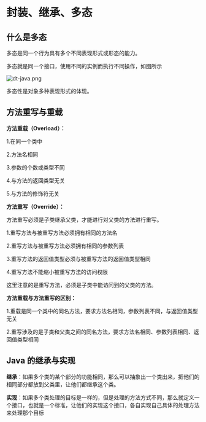 # 封装、继承、多态

## 什么是多态

多态是同一个行为具有多个不同表现形式或形态的能力。

多态就是同一个接口，使用不同的实例而执行不同操作，如图所示

![dt-java.png](https://i.loli.net/2019/06/05/5cf71b49e493d81691.png)

多态性是对象多种表现形式的体现。

## 方法重写与重载

**方法重载（Overload）：**

1.在同一个类中

2.方法名相同

3.参数的个数或类型不同

4.与方法的返回类型无关

5.与方法的修饰符无关

**方法重写（Override）：**

方法重写必须是子类继承父类，才能进行对父类的方法进行重写。

1.重写方法与被重写方法必须拥有相同的方法名

2.重写方法与被重写方法必须拥有相同的参数列表

3.重写方法的返回值类型必须与被重写方法的返回值类型相同

4.重写方法不能缩小被重写方法的访问权限

这里注意的是重写方法，必须是子类中能访问到的父类的方法。 

**方法重载与方法重写的区别：**

1.重载是同一个类中的同名方法，要求方法名相同，参数列表不同，与返回值类型无关

2.重写涉及的是子类和父类之间的同名方法，要求方法名相同、参数列表相同、返回值类型相同

## Java 的继承与实现

**继承**：如果多个类的某个部分的功能相同，那么可以抽象出一个类出来，把他们的相同部分都放到父类里，让他们都继承这个类。

**实现**：如果多个类处理的目标是一样的，但是处理的方法方式不同，那么就定义一个接口，也就是一个标准，让他们的实现这个接口，各自实现自己具体的处理方法来处理那个目标

